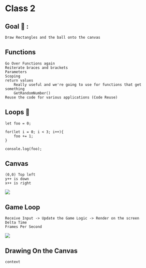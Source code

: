 # Class 2

## Goal 🥅 :
    Draw Rectangles and the ball onto the canvas

## Functions
    Go Over Functions again
    Reiterate braces and brackets
    Parameters
    Scoping
    return values
        Really useful and we're going to use for functions that get something
        GetRandomNumber()
    Reuse the code for various applications (Code Reuse)

## Loops 🔁
    let foo = 0;

    for(let i = 0; i < 3; i++){
        foo += 1;
    }

    console.log(foo);

## Canvas
    (0,0) Top left
    y++ is down
    x++ is right

<img src="https://www.w3resource.com/w3r_images/html-canvas-grid.png">


## Game Loop
    Receive Input -> Update the Game Logic -> Render on the screen
    Delta Time
    Frames Per Second

<img src=https://gameprogrammingpatterns.com/images/game-loop-simple.png>

## Drawing On the Canvas
    context
